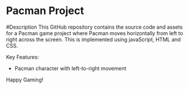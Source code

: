 # Pacman Project

#Description
This GitHub repository contains the source code and assets for a Pacman game project where Pacman moves horizontally from left to right across the screen. This  is implemented using javaScript, HTML and CSS.

Key Features:
- Pacman character with left-to-right movement

Happy Gaming!
